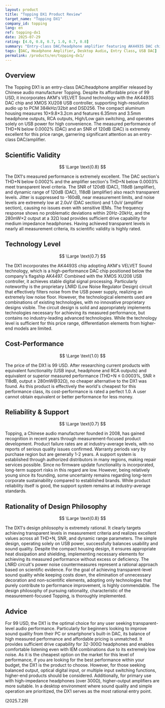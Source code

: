 ```yaml
---
layout: product
title: "Topping DX1 Product Review"
target_name: "Topping DX1"
company_id: topping
lang: en
ref: topping-dx1
date: 2025-07-29
rating: [4.0, 0.8, 0.7, 1.0, 0.7, 0.8]
summary: "Entry-class DAC/headphone amplifier featuring AK4493S DAC chip. At a price of 99 USD, it achieves transparent-level measured performance with THD+N below 0.0002% and an SNR of 120dB, offering the best cost-performance in its price range."
tags: [DAC, Headphone Amplifier, Desktop Audio, Entry Class, USB DAC]
permalink: /products/en/topping-dx1/
---
```


## Overview

The Topping DX1 is an entry-class DAC/headphone amplifier released by Chinese audio manufacturer Topping. Despite its affordable price of 99 USD, it incorporates AKM's VELVET Sound technology with the AK4493S DAC chip and XMOS XU208 USB controller, supporting high-resolution audio up to PCM 384kHz/32bit and DSD256. The compact aluminum housing measures 10×9.8×3.2cm and features 6.35mm and 3.5mm headphone outputs, RCA outputs, High/Low gain switching, and operates solely on USB power for high convenience. The measured performance of THD+N below 0.0002% (DAC) and an SNR of 120dB (DAC) is extremely excellent for this price range, garnering significant attention as an entry-class DAC/amplifier.

## Scientific Validity

$$ \Large \text{0.8} $$

The DX1's measured performance is extremely excellent. The DAC section's THD+N below 0.0002% and the amplifier section's THD+N below 0.0003% meet transparent level criteria. The SNR of 120dB (DAC), 118dB (amplifier), and dynamic range of 120dB (DAC), 118dB (amplifier) also reach transparent levels. Jitter is suppressed to -160dB, near measurement limits, and noise levels are extremely low at 2.0uV (DAC section) and 1.0uV (amplifier section), causing no issues even with sensitive IEMs. The frequency response shows no problematic deviations within 20Hz-20kHz, and the 280mW×2 output at a 32Ω load provides sufficient drive capability for medium impedance headphones. Having achieved transparent levels in nearly all measurement criteria, its scientific validity is highly rated.

## Technology Level

$$ \Large \text{0.7} $$

The DX1 incorporates the AK4493S chip adopting AKM's VELVET Sound technology, which is a high-performance DAC chip positioned below the company's flagship AK4497. Combined with the XMOS XU208 USB controller, it achieves stable digital signal processing. Particularly noteworthy is the proprietary LNRD (Low Noise Regulator Design) circuit that effectively filters noise from the USB power supply, realizing an extremely low noise floor. However, the technological elements used are combinations of existing technologies, with no innovative proprietary designs visible. The circuit design is solid and appropriately implements technologies necessary for achieving its measured performance, but contains no industry-leading advanced technologies. While the technology level is sufficient for this price range, differentiation elements from higher-end models are limited.

## Cost-Performance

$$ \Large \text{1.0} $$

The price of the DX1 is 99 USD. After researching current products with equivalent functionality (USB input, headphone and RCA outputs) and equivalent or superior measured performance (THD+N ≤ 0.0003%, SNR ≥ 118dB, output ≥ 280mW@32Ω), no cheaper alternative to the DX1 was found. As this product is effectively the world's cheapest for this performance class, its cost-performance is rated a perfect 1.0. A user cannot obtain equivalent or better performance for less money.

## Reliability & Support

$$ \Large \text{0.7} $$

Topping, a Chinese audio manufacturer founded in 2008, has gained recognition in recent years through measurement-focused product development. Product failure rates are at industry-average levels, with no reports of serious quality issues confirmed. Warranty periods vary by purchase region but are generally 1-2 years. A support system is established through authorized distributors in many regions, making repair services possible. Since no firmware update functionality is incorporated, long-term support risks in this regard are low. However, being relatively young since its founding, some uncertainty remains regarding long-term corporate sustainability compared to established brands. While product reliability itself is good, the support system remains at industry-average standards.

## Rationality of Design Philosophy

$$ \Large \text{0.8} $$

The DX1's design philosophy is extremely rational. It clearly targets achieving transparent levels in measurement criteria and realizes excellent values across all THD+N, SNR, and dynamic range parameters. The simple design, operating solely on USB power, successfully balances usability and sound quality. Despite the compact housing design, it ensures appropriate heat dissipation and shielding, implementing necessary elements for achieving its measured performance without excess or deficiency. The LNRD circuit's power noise countermeasures represent a rational approach based on scientific evidence. For the goal of achieving transparent-level sound quality while keeping costs down, the elimination of unnecessary decoration and non-scientific elements, adopting only technologies that purely contribute to performance improvement, is highly commendable. The design philosophy of pursuing rationality, characteristic of the measurement-focused Topping, is thoroughly implemented.

## Advice

For 99 USD, the DX1 is the optimal choice for any user seeking transparent-level audio performance. Particularly for beginners looking to improve sound quality from their PC or smartphone's built-in DAC, its balance of high measured performance and affordable pricing is unmatched. It provides sufficient drive capability for 32-300Ω headphones and enables comfortable listening even with IEM combinations due to its extremely low noise. As it is the cheapest option on the market for this level of performance, if you are looking for the best performance within your budget, the DX1 is the product to choose. However, for those seeking balanced output, optical digital input, or multiple input switching functions, higher-end products should be considered. Additionally, for primary use with high-impedance headphones (over 300Ω), higher-output amplifiers are more suitable. In a desktop environment where sound quality and simple operation are prioritized, the DX1 serves as the most rational entry point.

(2025.7.29)
